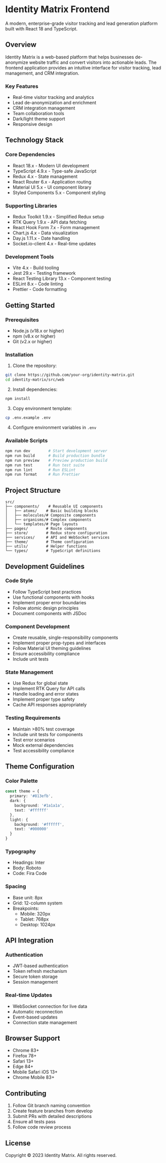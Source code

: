 # Identity Matrix Frontend

A modern, enterprise-grade visitor tracking and lead generation platform built with React 18 and TypeScript.

## Overview

Identity Matrix is a web-based platform that helps businesses de-anonymize website traffic and convert visitors into actionable leads. The frontend application provides an intuitive interface for visitor tracking, lead management, and CRM integration.

### Key Features

- Real-time visitor tracking and analytics
- Lead de-anonymization and enrichment
- CRM integration management
- Team collaboration tools
- Dark/light theme support
- Responsive design

## Technology Stack

### Core Dependencies
- React 18.x - Modern UI development
- TypeScript 4.9.x - Type-safe JavaScript
- Redux 4.x - State management
- React Router 6.x - Application routing
- Material UI 5.x - UI component library
- Styled Components 5.x - Component styling

### Supporting Libraries
- Redux Toolkit 1.9.x - Simplified Redux setup
- RTK Query 1.9.x - API data fetching
- React Hook Form 7.x - Form management
- Chart.js 4.x - Data visualization
- Day.js 1.11.x - Date handling
- Socket.io-client 4.x - Real-time updates

### Development Tools
- Vite 4.x - Build tooling
- Jest 29.x - Testing framework
- React Testing Library 13.x - Component testing
- ESLint 8.x - Code linting
- Prettier - Code formatting

## Getting Started

### Prerequisites

- Node.js (v18.x or higher)
- npm (v8.x or higher)
- Git (v2.x or higher)

### Installation

1. Clone the repository:
```bash
git clone https://github.com/your-org/identity-matrix.git
cd identity-matrix/src/web
```

2. Install dependencies:
```bash
npm install
```

3. Copy environment template:
```bash
cp .env.example .env
```

4. Configure environment variables in `.env`

### Available Scripts

```bash
npm run dev        # Start development server
npm run build      # Build production bundle
npm run preview    # Preview production build
npm run test       # Run test suite
npm run lint       # Run ESLint
npm run format     # Run Prettier
```

## Project Structure

```
src/
├── components/    # Reusable UI components
│   ├── atoms/    # Basic building blocks
│   ├── molecules/# Composite components
│   ├── organisms/# Complex components
│   └── templates/# Page layouts
├── pages/        # Route components
├── store/        # Redux store configuration
├── services/     # API and WebSocket services
├── theme/        # Theme configuration
├── utils/        # Helper functions
└── types/        # TypeScript definitions
```

## Development Guidelines

### Code Style

- Follow TypeScript best practices
- Use functional components with hooks
- Implement proper error boundaries
- Follow atomic design principles
- Document components with JSDoc

### Component Development

- Create reusable, single-responsibility components
- Implement proper prop-types and interfaces
- Follow Material UI theming guidelines
- Ensure accessibility compliance
- Include unit tests

### State Management

- Use Redux for global state
- Implement RTK Query for API calls
- Handle loading and error states
- Implement proper type safety
- Cache API responses appropriately

### Testing Requirements

- Maintain >80% test coverage
- Include unit tests for components
- Test error scenarios
- Mock external dependencies
- Test accessibility compliance

## Theme Configuration

### Color Palette

```typescript
const theme = {
  primary: '#813efb',
  dark: {
    background: '#1a1a1a',
    text: '#ffffff'
  },
  light: {
    background: '#ffffff',
    text: '#000000'
  }
}
```

### Typography

- Headings: Inter
- Body: Roboto
- Code: Fira Code

### Spacing

- Base unit: 8px
- Grid: 12-column system
- Breakpoints:
  - Mobile: 320px
  - Tablet: 768px
  - Desktop: 1024px

## API Integration

### Authentication

- JWT-based authentication
- Token refresh mechanism
- Secure token storage
- Session management

### Real-time Updates

- WebSocket connection for live data
- Automatic reconnection
- Event-based updates
- Connection state management

## Browser Support

- Chrome 83+
- Firefox 78+
- Safari 13+
- Edge 84+
- Mobile Safari iOS 13+
- Chrome Mobile 83+

## Contributing

1. Follow Git branch naming convention
2. Create feature branches from develop
3. Submit PRs with detailed descriptions
4. Ensure all tests pass
5. Follow code review process

## License

Copyright © 2023 Identity Matrix. All rights reserved.